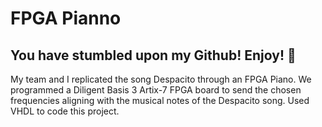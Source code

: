 # FPGA Pianno

## You have stumbled upon my Github! Enjoy! 👾

My team and I replicated the song Despacito through an FPGA Piano. We programmed a Diligent Basis 3 Artix-7 FPGA board to send the chosen frequencies aligning with the musical notes of the Despacito song. Used VHDL to code this project.
